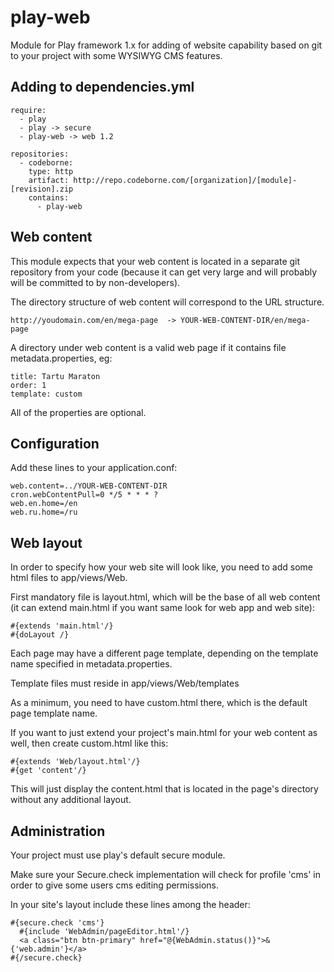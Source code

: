 play-web
========

Module for Play framework 1.x for adding of website capability based on git to your project with some WYSIWYG CMS features.

Adding to dependencies.yml
--------------------------

    require:
      - play
      - play -> secure
      - play-web -> web 1.2

    repositories:
      - codeborne:
        type: http
        artifact: http://repo.codeborne.com/[organization]/[module]-[revision].zip
        contains:
          - play-web

Web content
-----------

This module expects that your web content is located in a separate git repository from your code (because it can get very
large and will probably will be committed to by non-developers).

The directory structure of web content will correspond to the URL structure.

    http://youdomain.com/en/mega-page  -> YOUR-WEB-CONTENT-DIR/en/mega-page

A directory under web content is a valid web page if it contains file metadata.properties, eg:

    title: Tartu Maraton
    order: 1
    template: custom

All of the properties are optional.

Configuration
--------------

Add these lines to your application.conf:

    web.content=../YOUR-WEB-CONTENT-DIR
    cron.webContentPull=0 */5 * * * ?
    web.en.home=/en
    web.ru.home=/ru

Web layout
----------

In order to specify how your web site will look like, you need to add some html files to app/views/Web.

First mandatory file is layout.html, which will be the base of all web content (it can extend main.html if you want
same look for web app and web site):

    #{extends 'main.html'/}
    #{doLayout /}

Each page may have a different page template, depending on the template name specified in metadata.properties.

Template files must reside in app/views/Web/templates

As a minimum, you need to have custom.html there, which is the default page template name.

If you want to just extend your project's main.html for your web content as well, then create custom.html like this:

    #{extends 'Web/layout.html'/}
    #{get 'content'/}

This will just display the content.html that is located in the page's directory without any additional layout.

Administration
--------------

Your project must use play's default secure module.

Make sure your Secure.check implementation will check for profile 'cms' in order to give some users cms editing permissions.

In your site's layout include these lines among the header:

    #{secure.check 'cms'}
      #{include 'WebAdmin/pageEditor.html'/}
      <a class="btn btn-primary" href="@{WebAdmin.status()}">&{'web.admin'}</a>
    #{/secure.check}
